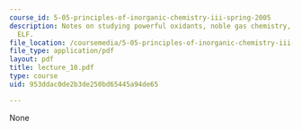 ```yaml
---
course_id: 5-05-principles-of-inorganic-chemistry-iii-spring-2005
description: Notes on studying powerful oxidants, noble gas chemistry, and VSEPR -
  ELF.
file_location: /coursemedia/5-05-principles-of-inorganic-chemistry-iii-spring-2005/953ddac0de2b3de250bd65445a94de65_lecture_10.pdf
file_type: application/pdf
layout: pdf
title: lecture_10.pdf
type: course
uid: 953ddac0de2b3de250bd65445a94de65

---
```

None